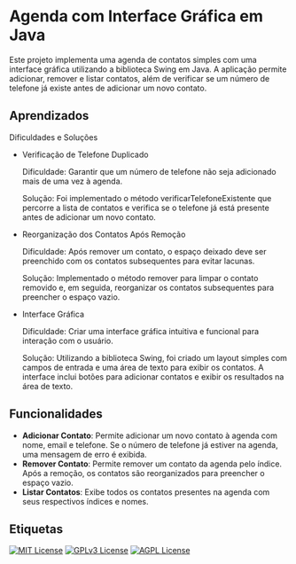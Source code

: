 # Agenda com Interface Gráfica em Java

Este projeto implementa uma agenda de contatos simples com uma interface gráfica utilizando a biblioteca Swing em Java. A aplicação permite adicionar, remover e listar contatos, além de verificar se um número de telefone já existe antes de adicionar um novo contato.



## Aprendizados

Dificuldades e Soluções
- Verificação de Telefone Duplicado

  Dificuldade: Garantir que um número de telefone não seja adicionado mais de uma vez à agenda.

  Solução: Foi implementado o método verificarTelefoneExistente que percorre a lista de contatos e verifica se o telefone já está presente antes de adicionar um novo contato.

- Reorganização dos Contatos Após Remoção

   Dificuldade: Após remover um contato, o espaço deixado deve ser preenchido com os contatos subsequentes para evitar lacunas.

  Solução: Implementado o método remover para limpar o contato removido e, em seguida, reorganizar os contatos subsequentes para preencher o espaço vazio.

 - Interface Gráfica

    Dificuldade: Criar uma interface gráfica intuitiva e funcional para interação  com o usuário.

    Solução: Utilizando a biblioteca Swing, foi criado um layout simples com campos de entrada e uma área de texto para exibir os contatos. A interface inclui botões para adicionar contatos e exibir os resultados na área de texto.

## Funcionalidades

- **Adicionar Contato**: Permite adicionar um novo contato à agenda com nome, email e telefone. Se o número de telefone já estiver na agenda, uma mensagem de erro é exibida.
- **Remover Contato**: Permite remover um contato da agenda pelo índice. Após a remoção, os contatos são reorganizados para preencher o espaço vazio.
- **Listar Contatos**: Exibe todos os contatos presentes na agenda com seus respectivos índices e nomes.

## Etiquetas

[![MIT License](https://img.shields.io/badge/License-MIT-green.svg)](https://choosealicense.com/licenses/mit/)
[![GPLv3 License](https://img.shields.io/badge/License-GPL%20v3-yellow.svg)](https://opensource.org/licenses/)
[![AGPL License](https://img.shields.io/badge/license-AGPL-blue.svg)](http://www.gnu.org/licenses/agpl-3.0)
